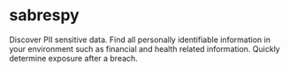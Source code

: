 # sabrespy

Discover PII sensitive data. Find all personally identifiable information in your environment such as financial and health related information. Quickly determine exposure after a breach.
